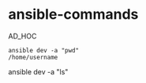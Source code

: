 # ansible-commands
AD_HOC

    ansible dev -a "pwd"                                                   
    /home/username
          

ansible dev -a "ls"


